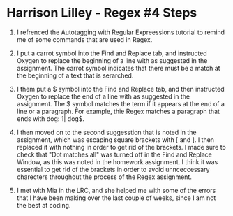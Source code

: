 # Harrison Lilley - Regex #4 Steps

1. I refrenced the Autotagging with Regular Expreessions tutorial to remind me of some commands that are used in Regex.

2. I put a carrot symbol into the Find and Replace tab, and instructed Oxygen to replace the beginning of a line with <sp> as suggested in the assignment. The carrot symbol indicates that there must be a match at the beginning of a text that is serarched. 

3. I them put a $ symbol into the Find and Replace tab, and then instructed Oxygen to replace the end of a line with </sp> as suggested in the assignment. The $ symbol matches the term if it appears at the end of a line or a paragraph. For example, thie Regex matches a paragraph that ends with dog: 1| dog$.

4. I then moved on to the second suggesstion that is noted in the assignment, which was escaping square brackets with \[ and \]. I then replaced it with nothing in order to get rid of the brackets. I made sure to check that "Dot matches all" was turned off in the Find and Replace Window, as this was noted in the homework assignment. I think it was essential to get rid of the brackets in order to avoid unnceccessary charecters throughout the process of the Regex assignment.

5. I met with Mia in the LRC, and she helped me with some of the errors that I have been making over the last couple of weeks, since I am not the best at coding.

